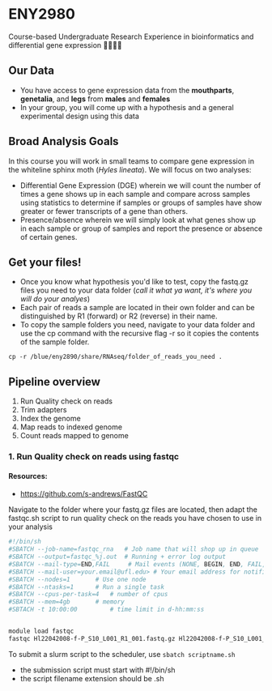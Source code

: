 # ENY2980
Course-based Undergraduate Research Experience in bioinformatics and differential gene expression 🌙🦋🧬😁





## Our Data
+ You have access to gene expression data from the **mouthparts**, **genetalia**, and **legs** from **males** and **females**
+ In your group, you will come up with a hypothesis and a general experimental design using this data



## Broad Analysis Goals
In this course you will work in small teams to compare gene expression in the whiteline sphinx moth (*Hyles lineata*). We will focus on two analyses:
+ Differential Gene Expression (DGE) wherein we will count the number of times a gene shows up in each sample and compare across samples using statistics to determine if samples or groups of samples have show greater or fewer transcripts of a gene than others.
+ Presence/absence wherein we will simply look at what genes show up in each sample or group of samples and report the presence or absence of certain genes.




## Get your files!
+ Once you know what hypothesis you'd like to test, copy the fastq.gz files you need to your data folder (*call it what ya want, it's where you will do your analyes*)
+ Each pair of reads a sample are located in their own folder and can be distinguished by R1 (forward) or R2 (reverse) in their name.
+ To copy the sample folders you need, navigate to your data folder and use the cp command with the recursive flag -r so it copies the contents of the sample folder. 
```
cp -r /blue/eny2890/share/RNAseq/folder_of_reads_you_need .
```




## Pipeline overview
1. Run Quality check on reads
2. Trim adapters 
3. Index the genome 
4. Map reads to indexed genome
5. Count reads mapped to genome



### 1. Run Quality check on reads using fastqc

#### Resources:
+ https://github.com/s-andrews/FastQC

Navigate to the folder where your fastq.gz files are located, then adapt the fastqc.sh script to run quality check on the reads
you have chosen to use in your analysis

```bash
#!/bin/sh
#SBATCH --job-name=fastqc_rna	# Job name that will shop up in queue
#SBATCH --output=fastqc_%j.out	# Running + error log output
#SBATCH --mail-type=END,FAIL	 # Mail events (NONE, BEGIN, END, FAIL, ALL)
#SBATCH --mail-user=your.email@ufl.edu>	# Your email address for notifications
#SBATCH --nodes=1		# Use one node
#SBATCH --ntasks=1		# Run a single task
#SBATCH --cpus-per-task=4	# number of cpus
#SBATCH --mem=4gb		# memory
#SBTACH -t 10:00:00 		# time limit in d-hh:mm:ss


module load fastqc
fastqc Hl22042008-f-P_S10_L001_R1_001.fastq.gz Hl22042008-f-P_S10_L001_R2_001.fastq.gz

```

To submit a slurm script to the scheduler, use 
```sbatch scriptname.sh```
+ the submission script must start with #!/bin/sh
+ the script filename extension should be .sh



